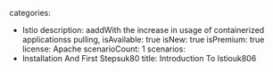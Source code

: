 categories:
  - Istio
description:
  aaddWith the increase in usage of containerized applicationss pulling,
isAvailable: true
isNew: true
isPremium: true
license: Apache
scenarioCount: 1
scenarios:
  - Installation And First Stepsuk80
title: Introduction To Istiouk806

